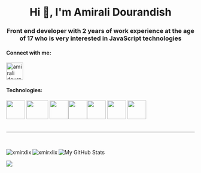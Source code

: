 <h1 align="center">Hi 👋, I'm Amirali Dourandish</h1>
<h3 align="center">Front end developer with 2 years of work experience at the age of 17 who is very interested in JavaScript technologies</h3>

<h4 align="left">Connect with me:</h4>
<p align="left">
<a href="https://www.instagram.com/xmirxlix/" target="blank"><img align="center" src="https://upload.wikimedia.org/wikipedia/commons/thumb/a/a5/Instagram_icon.png/2048px-Instagram_icon.png" alt="amirali dourandish" height="45" width="45" /></a>
</p>

<h4>Technologies:</h4>
<div>
<img src="https://vuejs.org/images/logo.png"
 width="50px" height="50px"/>
 <img src="https://upload.wikimedia.org/wikipedia/commons/thumb/a/ae/Nuxt_logo.svg/1200px-Nuxt_logo.svg.png"
 width="58px" height="50px"/>
<img height="50px" src="https://camo.githubusercontent.com/442c452cb73752bb1914ce03fce2017056d651a2099696b8594ddf5ccc74825e/68747470733a2f2f63646e2e6a7364656c6976722e6e65742f67682f64657669636f6e732f64657669636f6e2f69636f6e732f6a6176617363726970742f6a6176617363726970742d6f726967696e616c2e737667" data-canonical-src="https://cdn.jsdelivr.net/gh/devicons/devicon/icons/javascript/javascript-original.svg" style="max-width: 100%;"><img height="50px" src="https://camo.githubusercontent.com/2e496d4bfc6f753ddca87b521ce95c88219f77800212ffa6d4401ad368c82170/68747470733a2f2f63646e2e6a7364656c6976722e6e65742f67682f64657669636f6e732f64657669636f6e2f69636f6e732f637373332f637373332d6f726967696e616c2e737667" data-canonical-src="https://cdn.jsdelivr.net/gh/devicons/devicon/icons/css3/css3-original.svg" style="max-width: 100%;"><img height="50px" src="https://camo.githubusercontent.com/da7acacadecf91d6dc02efcd2be086bb6d78ddff19a1b7a0ab2755a6fda8b1e9/68747470733a2f2f63646e2e6a7364656c6976722e6e65742f67682f64657669636f6e732f64657669636f6e2f69636f6e732f68746d6c352f68746d6c352d6f726967696e616c2e737667" data-canonical-src="https://cdn.jsdelivr.net/gh/devicons/devicon/icons/html5/html5-original.svg" style="max-width: 100%;">
<img src="https://upload.wikimedia.org/wikipedia/commons/3/33/Figma-logo.svg"
 width="50px" height="50px"/>
  <img src="https://avatars.githubusercontent.com/u/18133?s=200&v=4"
 width="50px" height="50px"/>
</div>
<br>
<hr>
<br>

<p><img align="left" src="https://github-readme-stats.vercel.app/api/top-langs?username=xmirxlix&show_icons=true&locale=en&layout=compact" alt="xmirxlix" /></p>

<p><img align="left" src="https://github-readme-streak-stats.herokuapp.com/?user=xmirxlix&show_icons=true&theme=blue-green&count_private=true&include_all_commits=true&border_color=001F1E&text_color=09d672&icon_color=00C2C2&title_color=00F1E9&custom_title=My%20Stats" alt="xmirxlix" /></p>

![My GitHub Stats](https://github-readme-stats.vercel.app/api?username=xmirxlix&show_icons=true&theme=blue-green&count_private=true&include_all_commits=true&border_color=4d8fac&text_color=967bb6&icon_color=ff2052&title_color=ff2052&custom_title=My%20Stats)

![](https://komarev.com/ghpvc/?username=xmirxlix&label=Views&color=ff2051)
